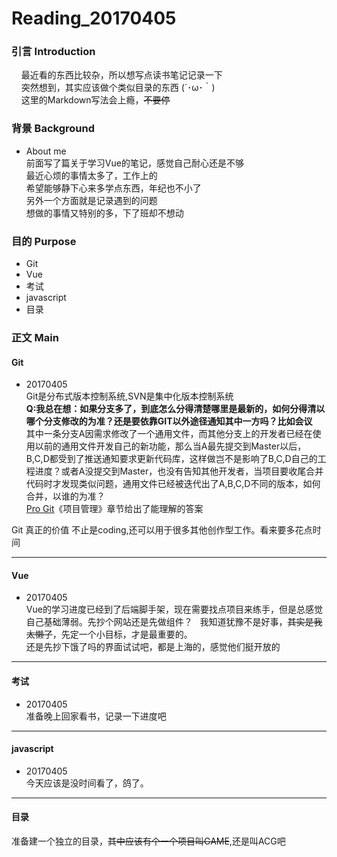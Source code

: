 # Reading_20170405
### 引言 Introduction
&nbsp;&nbsp;&nbsp;&nbsp;最近看的东西比较杂，所以想写点读书笔记记录一下  
&nbsp;&nbsp;&nbsp;&nbsp;突然想到，其实应该做个类似目录的东西 (´･ω･｀)  
&nbsp;&nbsp;&nbsp;&nbsp;这里的Markdown写法会上瘾，~~不要停~~  

### 背景 Background
- About me   
前面写了篇关于学习Vue的笔记，感觉自己耐心还是不够  
最近心烦的事情太多了，工作上的  
希望能够静下心来多学点东西，年纪也不小了  
另外一个方面就是记录遇到的问题  
想做的事情又特别的多，下了班却不想动  


### 目的 Purpose
- Git
- Vue
- 考试
- javascript
- 目录  

### 正文 Main
#### Git  
- 20170405  
Git是分布式版本控制系统,SVN是集中化版本控制系统  
__<b>Q</b>:我总在想：如果分支多了，到底怎么分得清楚哪里是最新的，如何分得清以哪个分支修改的为准？还是要依靠GIT以外途径通知其中一方吗？比如会议__   
其中一条分支A因需求修改了一个通用文件，而其他分支上的开发者已经在使用以前的通用文件开发自己的新功能，那么当A最先提交到Master以后，B,C,D都受到了推送通知要求更新代码库，这样做岂不是影响了B,C,D自己的工程进度？或者A没提交到Master，也没有告知其他开发者，当项目要收尾合并代码时才发现类似问题，通用文件已经被迭代出了A,B,C,D不同的版本，如何合并，以谁的为准？  
[Pro Git](http://iissnan.com/progit/html/zh/ch5_3.html)《项目管理》章节给出了能理解的答案  


Git 真正的价值 不止是coding,还可以用于很多其他创作型工作。看来要多花点时间
  
---
#### Vue
- 20170405  
Vue的学习进度已经到了后端脚手架，现在需要找点项目来练手，但是总感觉自己基础薄弱。先抄个网站还是先做组件？  
我知道犹豫不是好事，~~其实是我太懒了~~，先定一个小目标，才是最重要的。  
还是先抄下饿了吗的界面试试吧，都是上海的，感觉他们挺开放的  
  
---
#### 考试
- 20170405  
准备晚上回家看书，记录一下进度吧  
  
---
#### javascript  
- 20170405  
今天应该是没时间看了，鸽了。  
  
---
#### 目录  
准备建一个独立的目录，~~其中应该有个一个项目叫GAME~~,还是叫ACG吧
